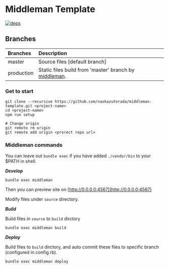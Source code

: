 # Middleman Template

[![deps][deps]][deps-url]

## Branches

| Branches   | Description |
|:-----------|:------------|
| master     | Source files [default branch] |
| production | Static files build from 'master' branch by [middleman](http://middlemanapp.com/jp/). |

### Get to start

```
git clone --recursive https://github.com/naokazuterada/middleman-template.git <project-name>
cd <project-name>
npm run setup

# Change origin
git remote rm origin
git remote add origin <prorect repo url>
```


### Middleman commands

You can leave out `bundle exec` if you have added `./vendor/bin` to your $PATH in shell.

***Develop***

```
bundle exec middleman
```

Then you can preview site on [http://0.0.0.0:4567](http://0.0.0.0:4567)

Modify files under `source` directory.


***Build***

Build files in `source` to `build` dirctory

```
bundle exec middleman build
```

***Deploy***

Build files to `build` dirctory, and auto commit these files to specific branch (configured in config.rb).

```
bundle exec middleman deploy
```

[deps]: https://img.shields.io/david/naokazuterada/middleman-template.svg
[deps-url]: https://david-dm.org/naokazuterada/middleman-template
